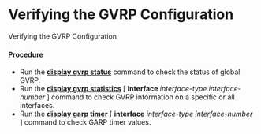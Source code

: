 Verifying the GVRP Configuration
================================

Verifying the GVRP Configuration

#### Procedure

* Run the [**display gvrp status**](cmdqueryname=display+gvrp+status) command to check the status of global GVRP.
* Run the [**display gvrp statistics**](cmdqueryname=display+gvrp+statistics) [ **interface** *interface-type* *interface-number* ] command to check GVRP information on a specific or all interfaces.
* Run the [**display garp timer**](cmdqueryname=display+garp+timer) [ **interface** *interface-type* *interface-number* ] command to check GARP timer values.